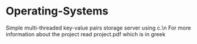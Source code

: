 # Operating-Systems
Simple multi-threaded key-value pairs storage server using c.\n
For more information about the project read project.pdf which is in greek

